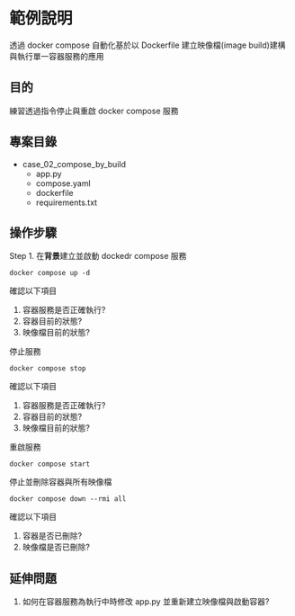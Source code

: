# 範例說明
透過 docker compose 自動化基於以 Dockerfile 建立映像檔(image build)建構與執行單一容器服務的應用

## 目的
練習透過指令停止與重啟 docker compose 服務

## 專案目錄
- case_02_compose_by_build
  - app.py
  - compose.yaml
  - dockerfile
  - requirements.txt

## 操作步驟
Step 1. 在**背景**建立並啟動 dockedr compose 服務
```shell
docker compose up -d
```

確認以下項目
1. 容器服務是否正確執行?
2. 容器目前的狀態?
3. 映像檔目前的狀態?

停止服務
```shell
docker compose stop
```

確認以下項目
1. 容器服務是否正確執行?
2. 容器目前的狀態?
3. 映像檔目前的狀態?

重啟服務
```shell
docker compose start
```

停止並刪除容器與所有映像檔
```shell
docker compose down --rmi all
```

確認以下項目
1. 容器是否已刪除?
2. 映像檔是否已刪除?

## 延伸問題
1. 如何在容器服務為執行中時修改 app.py 並重新建立映像檔與啟動容器?